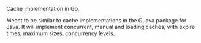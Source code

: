 Cache implementation in Go.

Meant to be similar to cache implementations in the Guava package for Java.
It will implement concurrent, manual and loading caches, with expire times,
maximum sizes, concurrency levels.